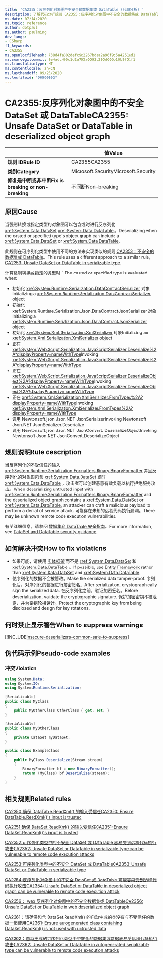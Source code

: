 ```yaml
---
title: 'CA2355：反序列化对象图中不安全的数据集或 DataTable (代码分析) '
description: 了解代码分析规则 CA2355：反序列化对象图中不安全的数据集或 DataTable
ms.date: 07/14/2020
ms.topic: reference
author: dotpaul
ms.author: paulming
dev_langs:
- CSharp
f1_keywords:
- CA2355
ms.openlocfilehash: 738d4fa302defc9c2267bdaa2a96f9c5a4251ad1
ms.sourcegitcommit: 2e4adc490c1d2a705a0592b295d606b10b9f51f1
ms.translationtype: MT
ms.contentlocale: zh-CN
ms.lasthandoff: 09/25/2020
ms.locfileid: "96590102"
---
```

# <a name="ca2355-unsafe-dataset-or-datatable-in-deserialized-object-graph"></a><span data-ttu-id="f8ab8-103">CA2355:反序列化对象图中的不安全 DataSet 或 DataTable</span><span class="sxs-lookup"><span data-stu-id="f8ab8-103">CA2355: Unsafe DataSet or DataTable in deserialized object graph</span></span>

| | <span data-ttu-id="f8ab8-104">值</span><span class="sxs-lookup"><span data-stu-id="f8ab8-104">Value</span></span> |
|-|-|
| <span data-ttu-id="f8ab8-105">**规则 ID**</span><span class="sxs-lookup"><span data-stu-id="f8ab8-105">**Rule ID**</span></span> |<span data-ttu-id="f8ab8-106">CA2355</span><span class="sxs-lookup"><span data-stu-id="f8ab8-106">CA2355</span></span>|
| <span data-ttu-id="f8ab8-107">**类别**</span><span class="sxs-lookup"><span data-stu-id="f8ab8-107">**Category**</span></span> |<span data-ttu-id="f8ab8-108">Microsoft.Security</span><span class="sxs-lookup"><span data-stu-id="f8ab8-108">Microsoft.Security</span></span>|
| <span data-ttu-id="f8ab8-109">**修复是中断或非中断**</span><span class="sxs-lookup"><span data-stu-id="f8ab8-109">**Fix is breaking or non-breaking**</span></span> |<span data-ttu-id="f8ab8-110">不间断</span><span class="sxs-lookup"><span data-stu-id="f8ab8-110">Non-breaking</span></span>|

## <a name="cause"></a><span data-ttu-id="f8ab8-111">原因</span><span class="sxs-lookup"><span data-stu-id="f8ab8-111">Cause</span></span>

<span data-ttu-id="f8ab8-112">当强制转换或指定类型的对象图可以包含或时进行反序列化 <xref:System.Data.DataSet> <xref:System.Data.DataTable> 。</span><span class="sxs-lookup"><span data-stu-id="f8ab8-112">Deserializing when the casted or specified type's object graph can include a <xref:System.Data.DataSet> or <xref:System.Data.DataTable>.</span></span>

<span data-ttu-id="f8ab8-113">此规则在可序列化类型中使用不同的方法来实现类似的规则 [CA2353：不安全的数据集或 DataTable](ca2353.md)。</span><span class="sxs-lookup"><span data-stu-id="f8ab8-113">This rule uses a different approach to a similar rule, [CA2353: Unsafe DataSet or DataTable in serializable type](ca2353.md).</span></span>

<span data-ttu-id="f8ab8-114">计算强制转换或指定的类型时：</span><span class="sxs-lookup"><span data-stu-id="f8ab8-114">The casted or specified type is evaluated when:</span></span>

- <span data-ttu-id="f8ab8-115">初始化 <xref:System.Runtime.Serialization.DataContractSerializer> 对象</span><span class="sxs-lookup"><span data-stu-id="f8ab8-115">Initializing a <xref:System.Runtime.Serialization.DataContractSerializer> object</span></span>
- <span data-ttu-id="f8ab8-116">初始化 <xref:System.Runtime.Serialization.Json.DataContractJsonSerializer> 对象</span><span class="sxs-lookup"><span data-stu-id="f8ab8-116">Initializing a <xref:System.Runtime.Serialization.Json.DataContractJsonSerializer> object</span></span>
- <span data-ttu-id="f8ab8-117">初始化 <xref:System.Xml.Serialization.XmlSerializer> 对象</span><span class="sxs-lookup"><span data-stu-id="f8ab8-117">Initializing an <xref:System.Xml.Serialization.XmlSerializer> object</span></span>
- <span data-ttu-id="f8ab8-118">正在 <xref:System.Web.Script.Serialization.JavaScriptSerializer.Deserialize%2A?displayProperty=nameWithType></span><span class="sxs-lookup"><span data-stu-id="f8ab8-118">Invoking <xref:System.Web.Script.Serialization.JavaScriptSerializer.Deserialize%2A?displayProperty=nameWithType></span></span>
- <span data-ttu-id="f8ab8-119">正在 <xref:System.Web.Script.Serialization.JavaScriptSerializer.DeserializeObject%2A?displayProperty=nameWithType></span><span class="sxs-lookup"><span data-stu-id="f8ab8-119">Invoking <xref:System.Web.Script.Serialization.JavaScriptSerializer.DeserializeObject%2A?displayProperty=nameWithType></span></span>
- <span data-ttu-id="f8ab8-120">正在 <xref:System.Xml.Serialization.XmlSerializer.FromTypes%2A?displayProperty=nameWithType></span><span class="sxs-lookup"><span data-stu-id="f8ab8-120">Invoking <xref:System.Xml.Serialization.XmlSerializer.FromTypes%2A?displayProperty=nameWithType></span></span>
- <span data-ttu-id="f8ab8-121">调用 Newtonsoft.json Json.NET JsonSerializer</span><span class="sxs-lookup"><span data-stu-id="f8ab8-121">Invoking Newtonsoft Json.NET JsonSerializer.Deserialize</span></span>
- <span data-ttu-id="f8ab8-122">调用 Newtonsoft.json Json.NET JsonConvert. DeserializeObject</span><span class="sxs-lookup"><span data-stu-id="f8ab8-122">Invoking Newtonsoft Json.NET JsonConvert.DeserializeObject</span></span>

## <a name="rule-description"></a><span data-ttu-id="f8ab8-123">规则说明</span><span class="sxs-lookup"><span data-stu-id="f8ab8-123">Rule description</span></span>

<span data-ttu-id="f8ab8-124">当反序列化的不受信任的输入 <xref:System.Runtime.Serialization.Formatters.Binary.BinaryFormatter> 并且反序列化的对象图包含 <xref:System.Data.DataSet> 或时 <xref:System.Data.DataTable> ，攻击者可以创建恶意有效负载以执行拒绝服务攻击。</span><span class="sxs-lookup"><span data-stu-id="f8ab8-124">When deserializing untrusted input with <xref:System.Runtime.Serialization.Formatters.Binary.BinaryFormatter> and the deserialized object graph contains a <xref:System.Data.DataSet> or <xref:System.Data.DataTable>, an attacker can craft a malicious payload to perform a denial of service attack.</span></span> <span data-ttu-id="f8ab8-125">可能存在未知的远程代码执行漏洞。</span><span class="sxs-lookup"><span data-stu-id="f8ab8-125">There may be unknown remote code execution vulnerabilities.</span></span>

<span data-ttu-id="f8ab8-126">有关详细信息，请参阅 [数据集和 DataTable 安全指南](https://go.microsoft.com/fwlink/?linkid=2132227)。</span><span class="sxs-lookup"><span data-stu-id="f8ab8-126">For more information, see [DataSet and DataTable security guidance](https://go.microsoft.com/fwlink/?linkid=2132227).</span></span>

## <a name="how-to-fix-violations"></a><span data-ttu-id="f8ab8-127">如何解决冲突</span><span class="sxs-lookup"><span data-stu-id="f8ab8-127">How to fix violations</span></span>

- <span data-ttu-id="f8ab8-128">如果可能，请使用 [实体框架](/ef/) 而不是 <xref:System.Data.DataSet> 和 <xref:System.Data.DataTable> 。</span><span class="sxs-lookup"><span data-stu-id="f8ab8-128">If possible, use [Entity Framework](/ef/) rather than <xref:System.Data.DataSet> and <xref:System.Data.DataTable>.</span></span>
- <span data-ttu-id="f8ab8-129">使序列化的数据不会被篡改。</span><span class="sxs-lookup"><span data-stu-id="f8ab8-129">Make the serialized data tamper-proof.</span></span> <span data-ttu-id="f8ab8-130">序列化后，对序列化的数据进行加密签名。</span><span class="sxs-lookup"><span data-stu-id="f8ab8-130">After serialization, cryptographically sign the serialized data.</span></span> <span data-ttu-id="f8ab8-131">在反序列化之前，验证加密签名。</span><span class="sxs-lookup"><span data-stu-id="f8ab8-131">Before deserialization, validate the cryptographic signature.</span></span> <span data-ttu-id="f8ab8-132">保护加密密钥不被泄露，并为密钥轮换设计。</span><span class="sxs-lookup"><span data-stu-id="f8ab8-132">Protect the cryptographic key from being disclosed and design for key rotations.</span></span>

## <a name="when-to-suppress-warnings"></a><span data-ttu-id="f8ab8-133">何时禁止显示警告</span><span class="sxs-lookup"><span data-stu-id="f8ab8-133">When to suppress warnings</span></span>

[!INCLUDE[insecure-deserializers-common-safe-to-suppress](~/includes/code-analysis/insecure-deserializers-common-safe-to-suppress.md)]

## <a name="pseudo-code-examples"></a><span data-ttu-id="f8ab8-134">伪代码示例</span><span class="sxs-lookup"><span data-stu-id="f8ab8-134">Pseudo-code examples</span></span>

### <a name="violation"></a><span data-ttu-id="f8ab8-135">冲突</span><span class="sxs-lookup"><span data-stu-id="f8ab8-135">Violation</span></span>

```csharp
using System.Data;
using System.IO;
using System.Runtime.Serialization;

[Serializable]
public class MyClass
{
    public MyOtherClass OtherClass { get; set; }
}

[Serializable]
public class MyOtherClass
{
    private DataSet myDataSet;
}

public class ExampleClass
{
    public MyClass Deserialize(Stream stream)
    {
        BinaryFormatter bf = new BinaryFormatter();
        return (MyClass) bf.Deserialize(stream);
    }
}
```

## <a name="related-rules"></a><span data-ttu-id="f8ab8-136">相关规则</span><span class="sxs-lookup"><span data-stu-id="f8ab8-136">Related rules</span></span>

[<span data-ttu-id="f8ab8-137">CA2350:确保 DataTable.ReadXml() 的输入受信任</span><span class="sxs-lookup"><span data-stu-id="f8ab8-137">CA2350: Ensure DataTable.ReadXml()'s input is trusted</span></span>](ca2350.md)

[<span data-ttu-id="f8ab8-138">CA2351:确保 DataSet.ReadXml() 的输入受信任</span><span class="sxs-lookup"><span data-stu-id="f8ab8-138">CA2351: Ensure DataSet.ReadXml()'s input is trusted</span></span>](ca2351.md)

[<span data-ttu-id="f8ab8-139">CA2352:可序列化类型中的不安全 DataSet 或 DataTable 容易受到远程代码执行攻击</span><span class="sxs-lookup"><span data-stu-id="f8ab8-139">CA2352: Unsafe DataSet or DataTable in serializable type can be vulnerable to remote code execution attacks</span></span>](ca2352.md)

[<span data-ttu-id="f8ab8-140">CA2353:可序列化类型中的不安全 DataSet 或 DataTable</span><span class="sxs-lookup"><span data-stu-id="f8ab8-140">CA2353: Unsafe DataSet or DataTable in serializable type</span></span>](ca2353.md)

[<span data-ttu-id="f8ab8-141">CA2354:反序列化对象图中的不安全 DataSet 或 DataTable 可能容易受到远程代码执行攻击</span><span class="sxs-lookup"><span data-stu-id="f8ab8-141">CA2354: Unsafe DataSet or DataTable in deserialized object graph can be vulnerable to remote code execution attack</span></span>](ca2354.md)

[<span data-ttu-id="f8ab8-142">CA2356： web 反序列化对象图中的不安全数据集或 DataTable</span><span class="sxs-lookup"><span data-stu-id="f8ab8-142">CA2356: Unsafe DataSet or DataTable in web deserialized object graph</span></span>](ca2356.md)

[<span data-ttu-id="f8ab8-143">CA2361：请确保包含 DataSet.ReadXml() 的自动生成的类没有与不受信任的数据一起使用</span><span class="sxs-lookup"><span data-stu-id="f8ab8-143">CA2361: Ensure autogenerated class containing DataSet.ReadXml() is not used with untrusted data</span></span>](ca2361.md)

[<span data-ttu-id="f8ab8-144">CA2362：自动生成的可序列化类型中不安全的数据集或数据表易受远程代码执行攻击</span><span class="sxs-lookup"><span data-stu-id="f8ab8-144">CA2362: Unsafe DataSet or DataTable in autogenerated serializable type can be vulnerable to remote code execution attacks</span></span>](ca2362.md)
